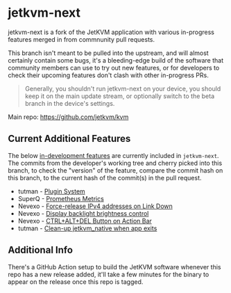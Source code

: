 # jetkvm-next

jetkvm-next is a fork of the JetKVM application with various in-progress features merged in from commnunity
pull requests.

This branch isn't meant to be pulled into the upstream, and will almost certainly contain some bugs, it's a 
bleeding-edge build of the software that community members can use to try out new features, or for developers to check
their upcoming features don't clash with other in-progress PRs.

> Generally, you shouldn't run jetkvm-next on your device, you should keep it on the main update stream, or optionally
> switch to the beta branch in the device's settings.

Main repo: https://github.com/jetkvm/kvm

## Current Additional Features
The below [in-development features](https://github.com/jetkvm/kvm) are currently included in `jetkvm-next`.
The commits from the developer's working tree and cherry picked into this branch, to check the "version" of the feature,
compare the commit hash on this branch, to the current hash of the commit(s) in the pull request.

- tutman - [Plugin System](https://github.com/jetkvm/kvm/pull/10)
- SuperQ - [Prometheus Metrics](https://github.com/jetkvm/kvm/pull/6)
- Nevexo - [Force-release IPv4 addresses on Link Down](https://github.com/jetkvm/kvm/pull/16)
- Nevexo - [Display backlight brightness control](https://github.com/jetkvm/kvm/pull/17)
- Nevexo - [CTRL+ALT+DEL Button on Action Bar](https://github.com/jetkvm/kvm/pull/18)
- tutman - [Clean-up jetkvm_native when app exits](https://github.com/jetkvm/kvm/pull/19)

## Additional Info
There's a GitHub Action setup to build the JetKVM software whenever this repo has a new release added, it'll take
a few minutes for the binary to appear on the release once this repo is tagged.
